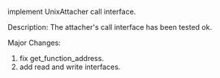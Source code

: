 implement UnixAttacher call interface.

Description:
The attacher's call interface has been tested ok.

Major Changes:
1. fix get_function_address.
2. add read and write interfaces.
